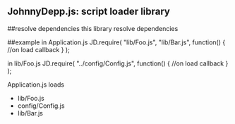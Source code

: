 JohnnyDepp.js: script loader library
---
##resolve dependencies
this library resolve dependencies

##example
in Application.js
    JD.require(
      "lib/Foo.js",
      "lib/Bar.js",
      function() {
        //on load callback
      }
    );

in lib/Foo.js
    JD.require(
      "../config/Config.js",
      function() {
        //on load callback
      }
    );

Application.js loads

 * lib/Foo.js
 * config/Config.js
 * lib/Bar.js

